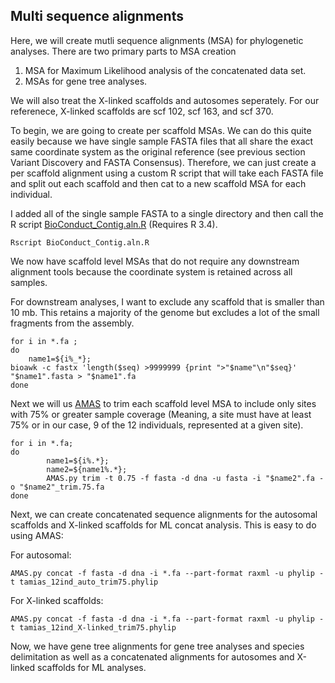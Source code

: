 ## Multi sequence alignments 
Here, we will create mutli sequence alignments (MSA) for phylogenetic analyses. There are two primary parts to MSA creation
1) MSA for Maximum Likelihood analysis of the concatenated data set. 
2) MSAs for gene tree analyses. 

We will also treat the X-linked scaffolds and autosomes seperately. For our referenece, X-linked scaffolds are scf 102, scf 163, and scf 370.

To begin, we are going to create per scaffold MSAs. We can do this quite easily because we have single sample FASTA files that all share the exact same coordinate system as the original reference (see previous section Variant Discovery and FASTA Consensus). Therefore, we can just create a per scaffold alignment using a custom R script that will take each FASTA file and split out each scaffold and then cat to a new scaffold MSA for each individual. 

I added all of the single sample FASTA to a single directory and then call the R script [BioConduct_Contig.aln.R](https://github.com/NathanaeldHerrera/Chipmunk-phylogenomics/blob/main/4.%20Multi%20Sequence%20Alignments/BioConduct_Contig.aln.R)
(Requires R 3.4).
```
Rscript BioConduct_Contig.aln.R
```
We now have scaffold level MSAs that do not require any downstream alignment tools because the coordinate system is retained across all samples. 

For downstream analyses, I want to exclude any scaffold that is smaller than 10 mb. This retains a majority of the genome but excludes a lot of the small fragments from the assembly.
```
for i in *.fa ;
do
    name1=${i%_*};
bioawk -c fastx 'length($seq) >9999999 {print ">"$name"\n"$seq}' "$name1".fasta > "$name1".fa
done
```

Next we will us [AMAS](https://github.com/marekborowiec/AMAS) to trim each scaffold level MSA to include only sites with 75% or greater sample coverage (Meaning, a site must have at least 75% or in our case, 9 of the 12 individuals, represented at a given site). 
```
for i in *.fa;
do
        name1=${i%.*};
        name2=${name1%.*};
        AMAS.py trim -t 0.75 -f fasta -d dna -u fasta -i "$name2".fa -o "$name2"_trim.75.fa
done
```
Next, we can create concatenated sequence alignments for the autosomal scaffolds and X-linked scaffolds for ML concat analysis. This is easy to do using AMAS:

For autosomal:
```
AMAS.py concat -f fasta -d dna -i *.fa --part-format raxml -u phylip -t tamias_12ind_auto_trim75.phylip
```
For X-linked scaffolds:
```
AMAS.py concat -f fasta -d dna -i *.fa --part-format raxml -u phylip -t tamias_12ind_X-linked_trim75.phylip
```
Now, we have gene tree alignments for gene tree analyses and species delimitation as well as a concatenated alignments for autosomes and X-linked scaffolds for ML analyses.
